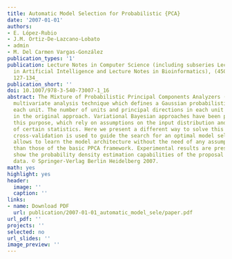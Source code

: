 ```yaml
---
title: Automatic Model Selection for Probabilistic {PCA}
date: '2007-01-01'
authors:
- E. López-Rubio
- J.M. Ortiz-De-Lazcano-Lobato
- admin
- M. Del Carmen Vargas-González
publication_types: '1'
publication: Lecture Notes in Computer Science (including subseries Lecture Notes
  in Artificial Intelligence and Lecture Notes in Bioinformatics), (4507 LNCS), _pp.
  127-134_
publication_short: ''
doi: 10.1007/978-3-540-73007-1_16
abstract: The Mixture of Probabilistic Principal Components Analyzers (MPPCA) is a
  multivariate analysis technique which defines a Gaussian probabilistic model at
  each unit. The number of units and principal directions in each unit is not learned
  in the original approach. Variational Bayesian approaches have been proposed for
  this purpose, which rely on assumptions on the input distribution and/or approximations
  of certain statistics. Here we present a different way to solve this problem, where
  cross-validation is used to guide the search for an optimal model selection. This
  allows to learn the model architecture without the need of any assumptions other
  than those of the basic PPCA framework. Experimental results are presented, which
  show the probability density estimation capabilities of the proposal with high dimensional
  data. © Springer-Verlag Berlin Heidelberg 2007.
math: yes
highlight: yes
header:
  image: ''
  caption: ''
links:
- name: Download PDF
  url: publication/2007-01-01_automatic_model_sele/paper.pdf
url_pdf: ''
projects: ''
selected: no
url_slides: ''
image_preview: ''
---
```

